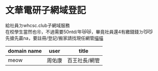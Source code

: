 # 文華電研子網域登記

給社員ㄉwhcsc.club子網域服務<br>
在校學生當然也🉑，不過需要50ntd/年😿😿，畢竟社員還4有繳錢錢ㄉ😼😼<br>
先搶先贏na，要註冊/登記/搬家請找現任網管[喵喵](https://www.instagram.com/kevin_rzx135/)

| domain name  | user | title    | 
| -------- | -------- | -------- |
| meow     | 周佑康     |    百王社長/網管      |
